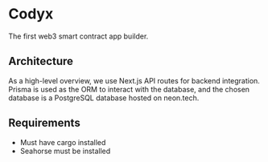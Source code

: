 # Codyx

The first web3 smart contract app builder.

## Architecture

As a high-level overview, we use Next.js API routes for backend integration. Prisma is used as the ORM to interact with the database, and the chosen database is a PostgreSQL database hosted on neon.tech.

## Requirements

- Must have cargo installed
- Seahorse must be installed